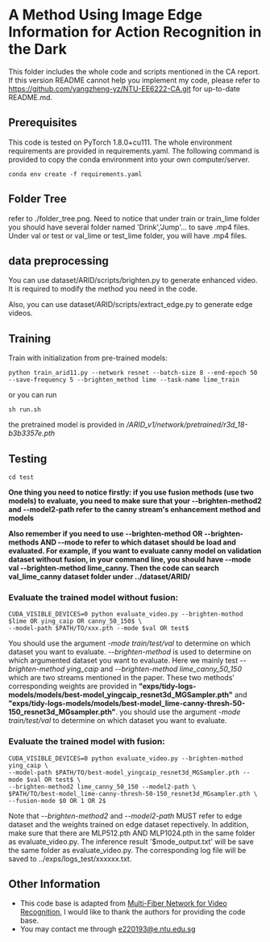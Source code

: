 # A Method Using Image Edge Information for Action Recognition in the Dark

This folder includes the whole code and scripts mentioned in the CA report. If this version README cannot help you implement my code, please refer to https://github.com/yangzheng-yz/NTU-EE6222-CA.git for up-to-date README.md.

## Prerequisites

This code is tested on PyTorch 1.8.0+cu111.
The whole environment requirements are provided in requirements.yaml. The following command is provided to copy the conda environment into your own computer/server.
```
conda env create -f requirements.yaml
```

## Folder Tree
refer to ./folder_tree.png.
Need to notice that under train or train_lime folder you should have several folder named 'Drink','Jump'... to save .mp4 files. Under val or test or val_lime or test_lime folder, you will have .mp4 files.

## data preprocessing
You can use dataset/ARID/scripts/brighten.py to generate enhanced video. It is required to modify the method you need in the code.

Also, you can use dataset/ARID/scripts/extract_edge.py to generate edge videos.

## Training

Train with initialization from pre-trained models:
```
python train_arid11.py --network resnet --batch-size 8 --end-epoch 50 --save-frequency 5 --brighten_method lime --task-name lime_train
```
or you can run 
```
sh run.sh
```

the pretrained model is provided in */ARID_v1/network/pretrained/r3d_18-b3b3357e.pth*

## Testing
```
cd test
```

**One thing you need to notice firstly: if you use fusion methods (use two models) to evaluate, you need to make sure that your --brighten-method2 and --model2-path refer to the canny stream's enhancement method and models**

**Also remember if you need to use --brighten-method OR --brighten-methods AND --mode to refer to which dataset should be load and evaluated. For example, if you want to evaluate canny model on validation dataset without fusion, in your command line, you should have --mode val --brighten-method lime_canny. Then the code can search val_lime_canny dataset folder under ../dataset/ARID/**

### Evaluate the trained model without fusion:
```
CUDA_VISIBLE_DEVICES=0 python evaluate_video.py --brighten-mothod $lime OR ying_caip OR canny_50_150$ \
--model-path $PATH/TO/xxx.pth --mode $val OR test$
```
You should use the argument *-mode train/test/val* to determine on which dataset you want to evaluate.
*--brighten-method* is used to determine on which argumented dataset you want to evaluate. Here we mainly test *--brighten-method ying_caip* and *--brighten-method lime_canny_50_150* which are two streams mentioned in the paper.
These two methods' corresponding weights are provided in **"exps/tidy-logs-models/models/best-model_yingcaip_resnet3d_MGSampler.pth"** and **"exps/tidy-logs-models/models/best-model_lime-canny-thresh-50-150_resnet3d_MGsampler.pth"**. you should use the argument *-mode train/test/val* to determine on which dataset you want to evaluate.

### Evaluate the trained model with fusion:
```
CUDA_VISIBLE_DEVICES=0 python evaluate_video.py --brighten-mothod ying_caip \
--model-path $PATH/TO/best-model_yingcaip_resnet3d_MGSampler.pth --mode $val OR test$ \
--brighten-method2 lime_canny_50_150 --model2-path \
$PATH/TO/best-model_lime-canny-thresh-50-150_resnet3d_MGsampler.pth \
--fusion-mode $0 OR 1 OR 2$
```
Note that *--brighten-method2* and *--model2-path* MUST refer to edge dataset and the weights trained on edge dataset repectively. In addition, make sure that there are MLP512.pth AND MLP1024.pth in the same folder as evaluate_video.py. The inference result '$mode_output.txt' will be save the same folder as evaluate_video.py. The corresponding log file will be saved to ../exps/logs_test/xxxxxx.txt.


## Other Information



- This code base is adapted from [Multi-Fiber Network for Video Recognition](https://github.com/xuyu0010/ARID_v1), I would like to thank the authors for providing the code base.
- You may contact me through e220193@e.ntu.edu.sg
